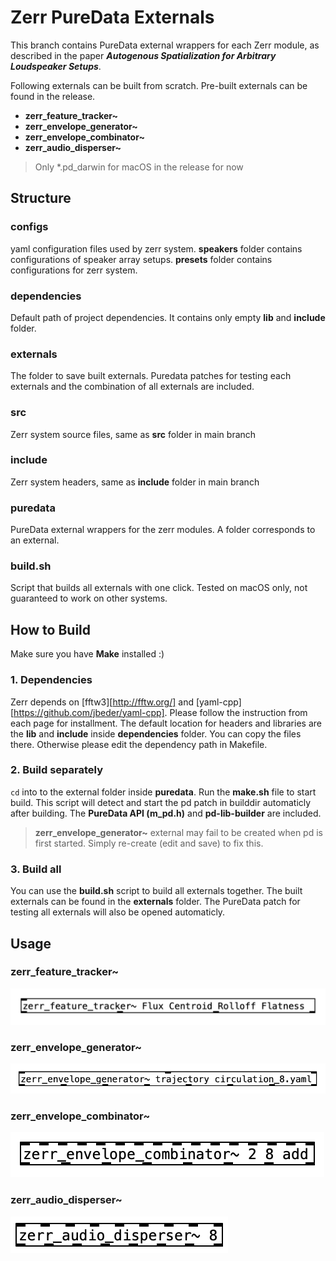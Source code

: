 # Zerr PureData Externals

This branch contains PureData external wrappers for each Zerr module, as described in the paper ***Autogenous Spatialization for Arbitrary Loudspeaker Setups***. 

Following externals can be built from scratch. Pre-built externals can be found in the release.

- **zerr_feature_tracker~**
- **zerr_envelope_generator~**
- **zerr_envelope_combinator~**
- **zerr_audio_disperser~**

> Only *.pd_darwin for macOS in the release for now

## Structure

### configs

yaml configuration files used by zerr system. **speakers** folder contains configurations of speaker array setups. **presets** folder contains configurations for zerr system.

### dependencies

Default path of project dependencies. It contains only empty **lib** and **include** folder.

### externals

The folder to save built externals. Puredata patches for testing each externals and the combination of all externals are included.

### src

Zerr system source files, same as **src** folder in main branch

### include

Zerr system headers, same as **include** folder in main branch

### puredata

PureData external wrappers for the zerr modules. A folder corresponds to an external.

### build.sh

Script that builds all externals with one click. Tested on macOS only, not guaranteed to work on other systems. 

## How to Build

Make sure you have **Make** installed :)

### 1. Dependencies

Zerr depends on  [fftw3][http://fftw.org/] and  [yaml-cpp][https://github.com/jbeder/yaml-cpp]. Please follow the instruction from each page for installment. The default location for headers and libraries are the **lib** and **include** inside **dependencies** folder. You can copy the files there. Otherwise please edit the dependency path in Makefile.

### 2. Build separately

`cd` into to the external folder inside **puredata**. Run the **make.sh** file to start build. This script will detect and start the pd patch in builddir automaticly after building. The **PureData API (m_pd.h)** and **pd-lib-builder** are included. 

>  **zerr_envelope_generator~** external may fail to be created when pd is first started. Simply re-create (edit and save) to fix this.

### 3. Build all

You can use the **build.sh** script to build all externals together.  The built  externals can be found in the **externals** folder. The PureData patch for testing all externals will also be opened automaticly.

## Usage

### zerr_feature_tracker~

![Snipaste_2023-08-07_00-37-16](img/Snipaste_2023-08-07_00-37-16.png)

### zerr_envelope_generator~

![Snipaste_2023-08-07_00-42-28](img/Snipaste_2023-08-07_00-42-28.png)

### zerr_envelope_combinator~

![Snipaste_2023-08-07_00-42-34](img/Snipaste_2023-08-07_00-42-34.png)

### zerr_audio_disperser~

![Snipaste_2023-08-07_00-42-39](img/Snipaste_2023-08-07_00-42-39.png)
